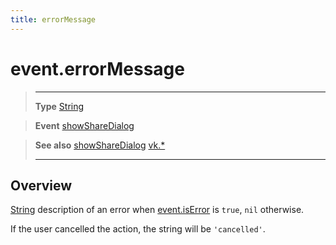 ```yaml
---
title: errorMessage
---
```

# event.errorMessage

> --------------------- ------------------------------------------------------------------------------------------
> __Type__              [String](https://docs.coronalabs.com/api/type/String.html)

> __Event__             [showShareDialog](/plugin/vk/event/showShareDialog/)

> __See also__          [showShareDialog](/plugin/vk/event/showShareDialog/)
>						[vk.*](/plugin/vk/)
> --------------------- ------------------------------------------------------------------------------------------

## Overview

[String](https://docs.coronalabs.com/api/type/String.html) description of an error when [event.isError](/plugin/vk/event/showShareDialog/isError) is `true`, `nil` otherwise.

If the user cancelled the action, the string will be `'cancelled'`.
